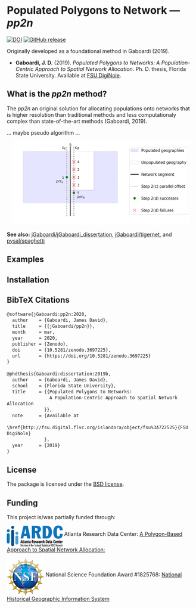 # Populated Polygons to Network — *pp2n*
[![DOI](https://zenodo.org/badge/244989283.svg)](https://zenodo.org/badge/latestdoi/244989283) [![GitHub release](https://img.shields.io/github/v/tag/jGaboardi/pp2n?include_prereleases&logo=GitHub)](https://img.shields.io/github/v/tag/jGaboardi/pp2n?include_prereleases&logo=GitHub)


Originally developed as a foundational method in Gaboardi (2019).

 * **Gaboardi, J. D.** (2019). *Populated Polygons to Networks: A Population-Centric Approach to Spatial
Network Allocation*. Ph. D. thesis, Florida State University. Available at [FSU DigiNole](http://fsu.digital.flvc.org/islandora/object/fsu%3A722525).


## What is the *pp2n* method?

The *pp2n* an original solution for allocating populations onto networks that is higher resolution than traditional methods and less computationaly complex than state-of-the-art methods (Gaboardi, 2019).

... maybe pseudo algorithm ...

<p align="center">
<img src="figs/pp2n_concept.png" width="475" height="225" />
</p>


**See also:** [jGaboardi/jGaboardi_dissertation](https://github.com/jGaboardi/jGaboardi_dissertation), [jGaboardi/tigernet](https://github.com/jGaboardi/tigernet), and [pysal/spaghetti](https://github.com/pysal/spaghetti)



## Examples


## Installation



## BibTeX Citations
```
@software{jGaboardi:pp2n:2020,
  author    = {Gaboardi, James David},
  title     = {{jGaboardi/pp2n}},
  month     = mar,
  year      = 2020,
  publisher = {Zenodo},
  doi       = {10.5281/zenodo.3697225},
  url       = {https://doi.org/10.5281/zenodo.3697225}
}

@phdthesis{Gaboardi:dissertation:2019b,
  author    = {Gaboardi, James David},
  school    = {Florida State University},
  title     = {{Populated Polygons to Networks: 
                A Population-Centric Approach to Spatial Network Allocation
              }},
  note      = {Available at
               \href{http://fsu.digital.flvc.org/islandora/object/fsu%3A722525}{FSU DigiNole}
              },
  year      = {2019}
}
```

## License
The package is licensed under the [BSD license](https://github.com/jGaboardi/pp2n/blob/master/LICENSE).

## Funding
This project is/was partially funded through:

<img align="middle" src="figs/ardc_logo.png" width="150">  Atlanta Research Data Center: [A Polygon-Based Approach to Spatial Network Allocation:](https://atlantardc.files.wordpress.com/2018/05/ardc-newsletter_2018_2.pdf)

<img align="middle" src="figs/nsf_logo.png" width="100">  National Science Foundation Award #1825768: [National Historical Geographic Information System](https://www.nsf.gov/awardsearch/showAward?AWD_ID=1825768&HistoricalAwards=false)


